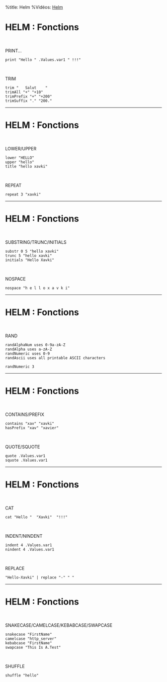 %title: Helm
%Vidéos: [Helm]()

# HELM : Fonctions 

<br>

PRINT...

```
print "Hello " .Values.var1 " !!!"
```

<br>

TRIM

```
trim "   Salut    "
trimAll "+" "+10"
trimPrefix "+" "+200"
trimSuffix "." "200."
```

-------------------------------------------------------------

# HELM : Fonctions 

<br>

LOWER/UPPER

```
lower "HELLO"
upper "hello"
title "hello xavki"
```

<br>

REPEAT

```
repeat 3 "xavki"	
```

-------------------------------------------------------------

# HELM : Fonctions 

<br>

SUBSTRING/TRUNC/INITIALS

```
substr 0 5 "hello xavki"
trunc 5 "hello xavki"
initials "Hello Xavki"
```

<br>

NOSPACE

```
nospace "h e l l o x a v k i"
```

-------------------------------------------------------------

# HELM : Fonctions 

<br>

RAND

```
randAlphaNum uses 0-9a-zA-Z
randAlpha uses a-zA-Z
randNumeric uses 0-9
randAscii uses all printable ASCII characters
```

```
randNumeric 3
```

-------------------------------------------------------------

# HELM : Fonctions 

<br>

CONTAINS/PREFIX

```
contains "xav" "xavki"
hasPrefix "xav" "xavier"
```

<br>

QUOTE/SQUOTE

```
quote .Values.var1
squote .Values.var1
```

-------------------------------------------------------------

# HELM : Fonctions 

<br>

CAT

```
cat "Hello "  "Xavki"  "!!!"
```

<br>

INDENT/NINDENT

```
indent 4 .Values.var1
nindent 4 .Values.var1
```

<br>

REPLACE

```
"Hello-Xavki" | replace "-" " "
```

-------------------------------------------------------------

# HELM : Fonctions 

<br>

SNAKECASE/CAMELCASE/KEBABCASE/SWAPCASE

```
snakecase "FirstName"
camelcase "http_server"
kebabcase "FirstName"
swapcase "This Is A.Test"
```

<br>

SHUFFLE

```
shuffle "hello"
```
